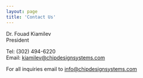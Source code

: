 ```yaml
---
layout: page
title: 'Contact Us'
---
```


Dr. Fouad Kiamilev<br/>
President

Tel: (302) 494-6220<br/>
Email: <kiamilev@chipdesignsystems.com>

For all inquiries email to <info@chipdesignsystems.com>
